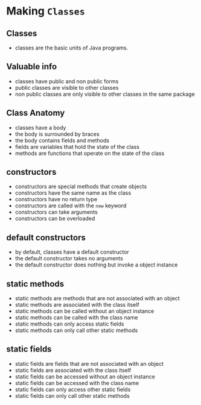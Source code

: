 # Making `Classes`

## Classes

- classes are the basic units of Java programs.

## Valuable info

- classes have public and non public forms
- public classes are visible to other classes
- non public classes are only visible to other classes in the same package

## Class Anatomy
- classes have a body
- the body is surrounded by braces
- the body contains fields and methods
- fields are variables that hold the state of the class
- methods are functions that operate on the state of the class

## constructors
- constructors are special methods that create objects
- constructors have the same name as the class
- constructors have no return type
- constructors are called with the `new` keyword
- constructors can take arguments
- constructors can be overloaded

## default constructors
- by default, classes have a default constructor
- the default constructor takes no arguments
- the default constructor does nothing but invoke a object instance

## static methods
- static methods are methods that are not associated with an object
- static methods are associated with the class itself
- static methods can be called without an object instance
- static methods can be called with the class name
- static methods can only access static fields
- static methods can only call other static methods

## static fields
- static fields are fields that are not associated with an object
- static fields are associated with the class itself
- static fields can be accessed without an object instance
- static fields can be accessed with the class name
- static fields can only access other static fields
- static fields can only call other static methods



